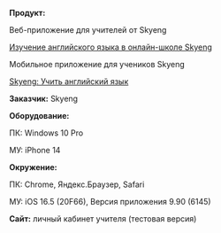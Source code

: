 **Продукт:** 

Веб-приложение для учителей от Skyeng 

[Изучение английского языка в онлайн-школе Skyeng](http://skyeng.ru/)

Мобильное приложение для учеников Skyeng 

‎[Skyeng: Учить английский язык](https://apps.apple.com/ru/app/skyeng-%D0%B0%D0%BD%D0%B3%D0%BB%D0%B8%D0%B9%D1%81%D0%BA%D0%B8%D0%B9-%D1%8F%D0%B7%D1%8B%D0%BA-%D1%81-%D0%BD%D1%83%D0%BB%D1%8F/id1065290732)

**Заказчик:** Skyeng

**Оборудование:**

ПК: Windows 10 Pro

МУ: iPhone 14

**Окружение:**

ПК: Chrome, Яндекс.Браузер, Safari

МУ: iOS 16.5 (20F66), Версия приложения 9.90 (6145)

**Сайт:** личный кабинет учителя (тестовая версия)
